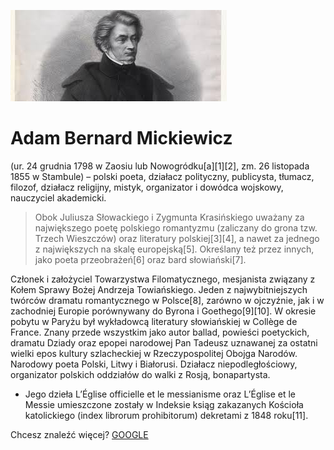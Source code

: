 ![Adam](./mickiewicz.jpeg)

# Adam Bernard Mickiewicz
 (ur. 24 grudnia 1798 w Zaosiu lub Nowogródku[a][1][2], zm. 26 listopada 1855 w Stambule) – polski poeta, działacz polityczny, publicysta, tłumacz, filozof, działacz religijny, mistyk, organizator i dowódca wojskowy, nauczyciel akademicki.

>Obok Juliusza Słowackiego i Zygmunta Krasińskiego uważany za największego poetę polskiego romantyzmu (zaliczany do grona tzw. Trzech Wieszczów) oraz literatury polskiej[3][4], a nawet za jednego z największych na skalę europejską[5]. Określany też przez innych, jako poeta przeobrażeń[6] oraz bard słowiański[7].

Członek i założyciel Towarzystwa Filomatycznego, mesjanista związany z Kołem Sprawy Bożej Andrzeja Towiańskiego. Jeden z najwybitniejszych twórców dramatu romantycznego w Polsce[8], zarówno w ojczyźnie, jak i w zachodniej Europie porównywany do Byrona i Goethego[9][10]. W okresie pobytu w Paryżu był wykładowcą literatury słowiańskiej w Collège de France. Znany przede wszystkim jako autor ballad, powieści poetyckich, dramatu Dziady oraz epopei narodowej Pan Tadeusz uznawanej za ostatni wielki epos kultury szlacheckiej w Rzeczypospolitej Obojga Narodów. Narodowy poeta Polski, Litwy i Białorusi. Działacz niepodległościowy, organizator polskich oddziałów do walki z Rosją, bonapartysta.

* Jego dzieła L’Église officielle et le messianisme oraz L’Église et le Messie umieszczone zostały w Indeksie ksiąg zakazanych Kościoła katolickiego (index librorum prohibitorum) dekretami z 1848 roku[11].


Chcesz znaleźć więcej? [GOOGLE](https://www.google.pl)
